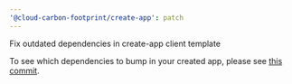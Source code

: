```yaml
---
'@cloud-carbon-footprint/create-app': patch
---
```


Fix outdated dependencies in create-app client template

To see which dependencies to bump in your created app, please see [this commit](https://github.com/cloud-carbon-footprint/cloud-carbon-footprint/commit/996bd98f17094bd5826bbd6b47382858943d940e`).

